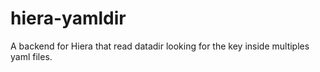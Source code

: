 # hiera-yamldir
A backend for Hiera that read datadir looking for the key inside multiples yaml files.
